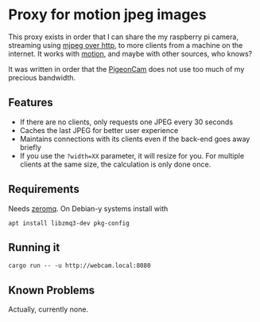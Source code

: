 # Proxy for motion jpeg images

This proxy exists in order that I can share the my raspberry pi camera, streaming using [mjpeg over http](https://en.wikipedia.org/wiki/Motion_JPEG#M-JPEG_over_HTTP), to more clients from a machine on the internet. It works with [motion](https://motion-project.github.io/), and maybe with other sources, who knows?

It was written in order that the [PigeonCam](http://tauben.newby.org) does not use too much of my precious bandwidth.

## Features

- If there are no clients, only requests one JPEG every 30 seconds
- Caches the last JPEG for better user experience
- Maintains connections with its clients even if the back-end goes away briefly
- If you use the `?width=XX` parameter, it will resize for you. For multiple clients at the same size, the calculation is only done once.


## Requirements
Needs [zeromq](https://zeromq.org/). On Debian-y systems install with
```
apt install libzmq3-dev pkg-config
```

## Running it
```
cargo run -- -u http://webcam.local:8080
```

## Known Problems
Actually, currently none.
